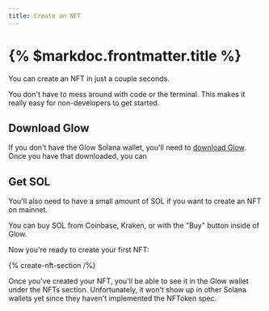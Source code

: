 ```yaml
---
title: Create an NFT
---
```


# {% $markdoc.frontmatter.title %}

You can create an NFT in just a couple seconds.

You don't have to mess around with code or the terminal. This makes it really easy for non-developers to get started.

## Download Glow

If you don't have the Glow Solana wallet, you'll need to [download Glow](https://glow.app/download). Once you have that downloaded, you can

## Get SOL

You'll also need to have a small amount of SOL if you want to create an NFT on mainnet.

You can buy SOL from Coinbase, Kraken, or with the "Buy" button inside of Glow.

Now you're ready to create your first NFT:

{% create-nft-section /%}

Once you've created your NFT, you'll be able to see it in the Glow wallet under the NFTs section. Unfortunately, it won't show up in other Solana wallets yet since they haven't implemented the NFToken spec.
